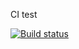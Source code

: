 CI test

[![Build status](https://ci.appveyor.com/api/projects/status/4n32vtscw472wgaw?svg=true)](https://ci.appveyor.com/project/Vofanchik/jesthw-second)
